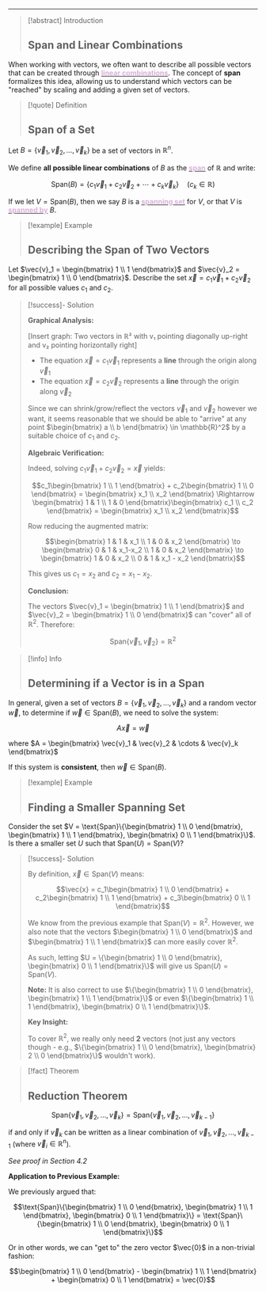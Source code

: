 
---

> [!abstract] Introduction
> ## Span and Linear Combinations

When working with vectors, we often want to describe all possible vectors that can be created through <u><strong style="color:#dab1da">linear combinations</strong></u>. The concept of **span** formalizes this idea, allowing us to understand which vectors can be "reached" by scaling and adding a given set of vectors.

> [!quote] Definition
> ## Span of a Set

Let $B = \{\vec{v}_1, \vec{v}_2, \ldots, \vec{v}_k\}$ be a set of vectors in $\mathbb{R}^n$.

We define **all possible linear combinations** of $B$ as the <u><strong style="color:#dab1da">span</strong></u> of $\mathbb{R}$ and write:

$$\text{Span}(B) = \{c_1\vec{v}_1 + c_2\vec{v}_2 + \cdots + c_k\vec{v}_k\} \quad (c_k \in \mathbb{R})$$

If we let $V = \text{Span}(B)$, then we say $B$ is a <u><strong style="color:#dab1da">spanning set</strong></u> for $V$, or that $V$ is <u><strong style="color:#dab1da">spanned by</strong></u> $B$.

> [!example] Example
> ## Describing the Span of Two Vectors

Let $\vec{v}_1 = \begin{bmatrix} 1 \\ 1 \end{bmatrix}$ and $\vec{v}_2 = \begin{bmatrix} 1 \\ 0 \end{bmatrix}$. Describe the set $\vec{x} = c_1\vec{v}_1 + c_2\vec{v}_2$ for all possible values $c_1$ and $c_2$.

> [!success]- Solution
> 
> **Graphical Analysis:**
> 
> [Insert graph: Two vectors in ℝ² with v₁ pointing diagonally up-right and v₂ pointing horizontally right]
> 
> - The equation $\vec{x} = c_1\vec{v}_1$ represents a **line** through the origin along $\vec{v}_1$
> - The equation $\vec{x} = c_2\vec{v}_2$ represents a **line** through the origin along $\vec{v}_2$
> 
> Since we can shrink/grow/reflect the vectors $\vec{v}_1$ and $\vec{v}_2$ however we want, it seems reasonable that we should be able to "arrive" at any point $\begin{bmatrix} a \\ b \end{bmatrix} \in \mathbb{R}^2$ by a suitable choice of $c_1$ and $c_2$.
> 
> **Algebraic Verification:**
> 
> Indeed, solving $c_1\vec{v}_1 + c_2\vec{v}_2 = \vec{x}$ yields:
> 
> $$c_1\begin{bmatrix} 1 \\ 1 \end{bmatrix} + c_2\begin{bmatrix} 1 \\ 0 \end{bmatrix} = \begin{bmatrix} x_1 \\ x_2 \end{bmatrix} \Rightarrow \begin{bmatrix} 1 & 1 \\ 1 & 0 \end{bmatrix}\begin{bmatrix} c_1 \\ c_2 \end{bmatrix} = \begin{bmatrix} x_1 \\ x_2 \end{bmatrix}$$
> 
> Row reducing the augmented matrix:
> 
> $$\begin{bmatrix} 1 & 1 & x_1 \\ 1 & 0 & x_2 \end{bmatrix} \to \begin{bmatrix} 0 & 1 & x_1-x_2 \\ 1 & 0 & x_2 \end{bmatrix} \to \begin{bmatrix} 1 & 0 & x_2 \\ 0 & 1 & x_1 - x_2 \end{bmatrix}$$
> 
> This gives us $c_1 = x_2$ and $c_2 = x_1 - x_2$.
> 
> **Conclusion:**
> 
> The vectors $\vec{v}_1 = \begin{bmatrix} 1 \\ 1 \end{bmatrix}$ and $\vec{v}_2 = \begin{bmatrix} 1 \\ 0 \end{bmatrix}$ can "cover" all of $\mathbb{R}^2$. Therefore:
> 
> $$\text{Span}\{\vec{v}_1, \vec{v}_2\} = \mathbb{R}^2$$

> [!info] Info
> ## Determining if a Vector is in a Span

In general, given a set of vectors $B = \{\vec{v}_1, \vec{v}_2, \ldots, \vec{v}_k\}$ and a random vector $\vec{w}$, to determine if $\vec{w} \in \text{Span}(B)$, we need to solve the system:

$$A\vec{x} = \vec{w}$$

where $A = \begin{bmatrix} \vec{v}_1 & \vec{v}_2 & \cdots & \vec{v}_k \end{bmatrix}$

If this system is **consistent**, then $\vec{w} \in \text{Span}(B)$.

> [!example] Example
> ## Finding a Smaller Spanning Set

Consider the set $V = \text{Span}\{\begin{bmatrix} 1 \\ 0 \end{bmatrix}, \begin{bmatrix} 1 \\ 1 \end{bmatrix}, \begin{bmatrix} 0 \\ 1 \end{bmatrix}\}$. Is there a smaller set $U$ such that $\text{Span}(U) = \text{Span}(V)$?

> [!success]- Solution
> 
> By definition, $\vec{x} \in \text{Span}(V)$ means:
> 
> $$\vec{x} = c_1\begin{bmatrix} 1 \\ 0 \end{bmatrix} + c_2\begin{bmatrix} 1 \\ 1 \end{bmatrix} + c_3\begin{bmatrix} 0 \\ 1 \end{bmatrix}$$
> 
> We know from the previous example that $\text{Span}(V) = \mathbb{R}^2$. However, we also note that the vectors $\begin{bmatrix} 1 \\ 0 \end{bmatrix}$ and $\begin{bmatrix} 1 \\ 1 \end{bmatrix}$ can more easily cover $\mathbb{R}^2$.
> 
> As such, letting $U = \{\begin{bmatrix} 1 \\ 0 \end{bmatrix}, \begin{bmatrix} 0 \\ 1 \end{bmatrix}\}$ will give us $\text{Span}(U) = \text{Span}(V)$.
> 
> **Note:** It is also correct to use $\{\begin{bmatrix} 1 \\ 0 \end{bmatrix}, \begin{bmatrix} 1 \\ 1 \end{bmatrix}\}$ or even $\{\begin{bmatrix} 1 \\ 1 \end{bmatrix}, \begin{bmatrix} 0 \\ 1 \end{bmatrix}\}$.
> 
> **Key Insight:**
> 
> To cover $\mathbb{R}^2$, we really only need **2** vectors (not just any vectors though - e.g., $\{\begin{bmatrix} 1 \\ 0 \end{bmatrix}, \begin{bmatrix} 2 \\ 0 \end{bmatrix}\}$ wouldn't work).

> [!fact] Theorem
> ## Reduction Theorem

$$\text{Span}\{\vec{v}_1, \vec{v}_2, \ldots, \vec{v}_k\} = \text{Span}\{\vec{v}_1, \vec{v}_2, \ldots, \vec{v}_{k-1}\}$$

if and only if $\vec{v}_k$ can be written as a linear combination of $\vec{v}_1, \vec{v}_2, \ldots, \vec{v}_{k-1}$ (where $\vec{v}_i \in \mathbb{R}^n$).

*See proof in Section 4.2*

**Application to Previous Example:**

We previously argued that:

$$\text{Span}\{\begin{bmatrix} 1 \\ 0 \end{bmatrix}, \begin{bmatrix} 1 \\ 1 \end{bmatrix}, \begin{bmatrix} 0 \\ 1 \end{bmatrix}\} = \text{Span}\{\begin{bmatrix} 1 \\ 0 \end{bmatrix}, \begin{bmatrix} 0 \\ 1 \end{bmatrix}\}$$

Or in other words, we can "get to" the zero vector $\vec{0}$ in a non-trivial fashion:

$$\begin{bmatrix} 1 \\ 0 \end{bmatrix} - \begin{bmatrix} 1 \\ 1 \end{bmatrix} + \begin{bmatrix} 0 \\ 1 \end{bmatrix} = \vec{0}$$